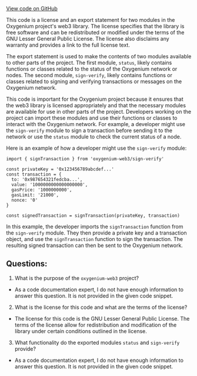 [View code on GitHub](https://github.com/oxygenium-network/oxygenium-web3/packages/web3/src/transaction/index.ts)

This code is a license and an export statement for two modules in the Oxygenium project's web3 library. The license specifies that the library is free software and can be redistributed or modified under the terms of the GNU Lesser General Public License. The license also disclaims any warranty and provides a link to the full license text.

The export statement is used to make the contents of two modules available to other parts of the project. The first module, `status`, likely contains functions or classes related to the status of the Oxygenium network or nodes. The second module, `sign-verify`, likely contains functions or classes related to signing and verifying transactions or messages on the Oxygenium network.

This code is important for the Oxygenium project because it ensures that the web3 library is licensed appropriately and that the necessary modules are available for use in other parts of the project. Developers working on the project can import these modules and use their functions or classes to interact with the Oxygenium network. For example, a developer might use the `sign-verify` module to sign a transaction before sending it to the network or use the `status` module to check the current status of a node. 

Here is an example of how a developer might use the `sign-verify` module:

```
import { signTransaction } from 'oxygenium-web3/sign-verify'

const privateKey = '0x123456789abcdef...'
const transaction = {
  to: '0x987654321fedcba...',
  value: '1000000000000000000',
  gasPrice: '1000000000',
  gasLimit: '21000',
  nonce: '0'
}

const signedTransaction = signTransaction(privateKey, transaction)
```

In this example, the developer imports the `signTransaction` function from the `sign-verify` module. They then provide a private key and a transaction object, and use the `signTransaction` function to sign the transaction. The resulting signed transaction can then be sent to the Oxygenium network.
## Questions: 
 1. What is the purpose of the `oxygenium-web3` project?
- As a code documentation expert, I do not have enough information to answer this question. It is not provided in the given code snippet.

2. What is the license for this code and what are the terms of the license?
- The license for this code is the GNU Lesser General Public License. The terms of the license allow for redistribution and modification of the library under certain conditions outlined in the license.

3. What functionality do the exported modules `status` and `sign-verify` provide?
- As a code documentation expert, I do not have enough information to answer this question. It is not provided in the given code snippet.